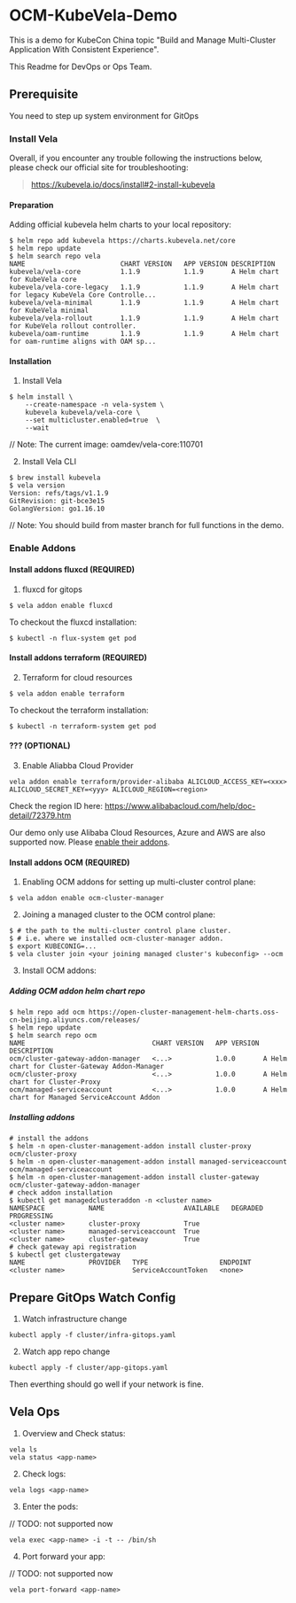 # OCM-KubeVela-Demo

This is a demo for KubeCon China topic "Build and Manage Multi-Cluster Application With Consistent Experience".

This Readme for DevOps or Ops Team.

## Prerequisite

You need to step up system environment for GitOps

### Install Vela

Overall, if you encounter any trouble following the instructions below, please 
check our official site for troubleshooting:

> https://kubevela.io/docs/install#2-install-kubevela


#### Preparation

Adding official kubevela helm charts to your local repository:

```shell
$ helm repo add kubevela https://charts.kubevela.net/core
$ helm repo update
$ helm search repo vela
NAME                     	CHART VERSION	APP VERSION	DESCRIPTION                                       
kubevela/vela-core       	1.1.9        	1.1.9      	A Helm chart for KubeVela core                    
kubevela/vela-core-legacy	1.1.9        	1.1.9      	A Helm chart for legacy KubeVela Core Controlle...
kubevela/vela-minimal    	1.1.9        	1.1.9      	A Helm chart for KubeVela minimal                 
kubevela/vela-rollout    	1.1.9        	1.1.9      	A Helm chart for KubeVela rollout controller.     
kubevela/oam-runtime     	1.1.9        	1.1.9      	A Helm chart for oam-runtime aligns with OAM sp...
```

#### Installation

1. Install Vela

```shell
$ helm install \
    --create-namespace -n vela-system \
    kubevela kubevela/vela-core \
    --set multicluster.enabled=true  \
    --wait
```

// Note: The current image: oamdev/vela-core:110701

2. Install Vela CLI

```shell
$ brew install kubevela
$ vela version
Version: refs/tags/v1.1.9
GitRevision: git-bce3e15
GolangVersion: go1.16.10
```

// Note: You should build from master branch for full functions in the demo.


### Enable Addons

#### Install addons fluxcd (REQUIRED)

1. fluxcd for gitops

```shell
$ vela addon enable fluxcd
```

To checkout the fluxcd installation:

```shell
$ kubectl -n flux-system get pod
```

#### Install addons terraform (REQUIRED)

2. Terraform for cloud resources

```shell
$ vela addon enable terraform
```

To checkout the terraform installation:

```shell
$ kubectl -n terraform-system get pod
```

#### ??? (OPTIONAL)

3. Enable Aliabba Cloud Provider

```shell
vela addon enable terraform/provider-alibaba ALICLOUD_ACCESS_KEY=<xxx> ALICLOUD_SECRET_KEY=<yyy> ALICLOUD_REGION=<region>
```

Check the region ID here: https://www.alibabacloud.com/help/doc-detail/72379.htm

Our demo only use Alibaba Cloud Resources, Azure and AWS are also supported now.
Please [enable their addons](https://kubevela.io/docs/install#4-optional-enable-addons).


#### Install addons OCM (REQUIRED)

1. Enabling OCM addons for setting up multi-cluster control plane:

```shell
$ vela addon enable ocm-cluster-manager
```

2. Joining a managed cluster to the OCM control plane:

```shell
$ # the path to the multi-cluster control plane cluster.
$ # i.e. where we installed ocm-cluster-manager addon.
$ export KUBECONIG=...
$ vela cluster join <your joining managed cluster's kubeconfig> --ocm
```

3. Install OCM addons:

##### Adding OCM addon helm chart repo

```shell
$ helm repo add ocm https://open-cluster-management-helm-charts.oss-cn-beijing.aliyuncs.com/releases/
$ helm repo update
$ helm search repo ocm
NAME                             	CHART VERSION	APP VERSION	DESCRIPTION                                   
ocm/cluster-gateway-addon-manager	<...>        	1.0.0      	A Helm chart for Cluster-Gateway Addon-Manager
ocm/cluster-proxy                	<...>       	1.0.0      	A Helm chart for Cluster-Proxy                
ocm/managed-serviceaccount       	<...>       	1.0.0      	A Helm chart for Managed ServiceAccount Addon 
```

##### Installing addons

```shell
# install the addons
$ helm -n open-cluster-management-addon install cluster-proxy ocm/cluster-proxy 
$ helm -n open-cluster-management-addon install managed-serviceaccount ocm/managed-serviceaccount
$ helm -n open-cluster-management-addon install cluster-gateway ocm/cluster-gateway-addon-manager
# check addon installation
$ kubectl get managedclusteraddon -n <cluster name> 
NAMESPACE           NAME                    AVAILABLE   DEGRADED   PROGRESSING
<cluster name>      cluster-proxy           True     
<cluster name>      managed-serviceaccount  True     
<cluster name>      cluster-gateway         True  
# check gateway api registration
$ kubectl get clustergateway
NAME                PROVIDER   TYPE                  ENDPOINT
<cluster name>                 ServiceAccountToken   <none>
```


## Prepare GitOps Watch Config

1. Watch infrastructure change

```shell
kubectl apply -f cluster/infra-gitops.yaml
```

2. Watch app repo change

```shell
kubectl apply -f cluster/app-gitops.yaml
```

Then everthing should go well if your network is fine.


## Vela Ops

1. Overview and Check status:

```shell
vela ls
vela status <app-name>
```

2. Check logs:

```shell
vela logs <app-name>
```

3. Enter the pods:

// TODO: not supported now

```shell
vela exec <app-name> -i -t -- /bin/sh
```

4. Port forward your app:

// TODO: not supported now

```shell
vela port-forward <app-name>
```
